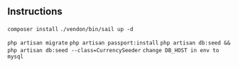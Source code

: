 ## Instructions

`composer install`
`./vendon/bin/sail up -d`

`php artisan migrate`
`php artisan passport:install`
`php artisan db:seed && php artisan db:seed --class=CurrencySeeder`
`change DB_HOST in env to mysql`
